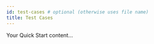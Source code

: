 ```yaml
---
id: test-cases # optional (otherwise uses file name)
title: Test Cases
---
```


Your Quick Start content…

